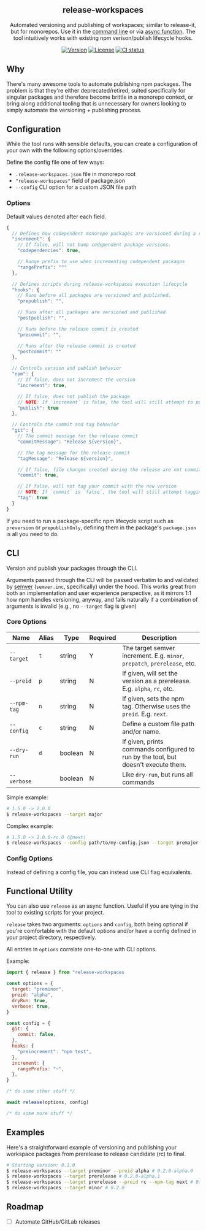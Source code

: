<h2 align="center">release-workspaces</h2>
<p align="center">Automated versioning and publishing of workspaces; similar to release-it, but for monorepos. Use it in the <a href="#cli">command line</a> or via <a href="#functional-utility">async function</a>. The tool intuitively works with existing npm verison/publish lifecycle hooks.</p>
<p align="center">
  <a href="https://www.npmjs.com/package/release-workspaces"><img src="https://img.shields.io/npm/v/release-workspaces.svg?sanitize=true&style=flat-square" alt="Version"></a>
  <a href="https://github.com/geotrev/release-workspaces/blob/main/LICENSE"><img src="https://img.shields.io/npm/l/release-workspaces.svg?sanitize=true&style=flat-square" alt="License"></a>
  <a href="https://github.com/geotrev/release-workspaces/actions/workflows/test.yml?query=branch%3Amain"><img src="https://badgen.net/github/checks/geotrev/release-workspaces/main?style=flat-square" alt="CI status" /></a>
</p>

## Why

There's many awesome tools to automate publishing npm packages. The problem is that they're either deprecated/retired, suited specifically for singular packages and therefore become brittle in a monorepo context, or bring along additional tooling that is unnecessary for owners looking to simply automate the versioning + publishing process.

## Configuration

While the tool runs with sensible defaults, you can create a configuration of your own with the following options/overrides.

Define the config file one of few ways:

- `.release-workspaces.json` file in monorepo root
- `"release-workspaces"` field of package.json
- `--config` CLI option for a custom JSON file path

### Options

Default values denoted after each field.

```js
{
  // Defines how codependent monorepo packages are versioned during a release
  "increment": {
    // If false, will not bump codependent package versions.
    "codependencies": true,

    // Range prefix to use when incrementing codependent packages
    "rangePrefix": "^"
  },

  // Defines scripts during release-workspaces execution lifecycle
  "hooks": {
    // Runs before all packages are versioned and published.
    "prepublish": "",

    // Runs after all packages are versioned and published
    "postpublish": "",

    // Runs before the release commit is created
    "precommit": "",

    // Runs after the release commit is created
    "postcommit": ""
  },

  // Controls version and publish behavior
  "npm": {
    // If false, does not increment the version
    "increment": true,

    // If false, does not publish the package
    // NOTE: If `increment` is false, the tool will still attempt to publish
    "publish": true
  },

  // Controls the commit and tag behavior
  "git": {
    // The commit message for the release commit
    "commitMessage": "Release ${version}",

    // The tag message for the release commit
    "tagMessage": "Release ${version}",

    // If false, file changes created during the release are not commited
    "commit": true,

    // If false, will not tag your commit with the new version
    // NOTE: If `commit` is `false`, the tool will still attempt tagging the previous commit
    "tag": true
  }
}
```

If you need to run a package-specific npm lifecycle script such as `preversion` or `prepublishOnly`, defining them in the package's `package.json` is all you need to do.

## CLI

Version and publish your packages through the CLI.

Arguments passed through the CLI will be passed verbatim to and validated by [semver](https://www.npmjs.com/package/semver) (`semver.inc`, specifically) under the hood. This works great from both an implementation and user experience perspective, as it mirrors 1:1 how npm handles versioning, anyway, and fails naturally if a combination of arguments is invalid (e.g., no `--target` flag is given)

### Core Options

| Name        | Alias | Type    | Required | Description                                                                        |
| ----------- | ----- | ------- | -------- | ---------------------------------------------------------------------------------- |
| `--target`  | `t`   | string  | Y        | The target semver increment. E.g. `minor`, `prepatch`, `prerelease`, etc.          |
| `--preid`   | `p`   | string  | N        | If given, will set the version as a prerelease. E.g. `alpha`, `rc`, etc.           |
| `--npm-tag` | `n`   | string  | N        | If given, sets the npm tag. Otherwise uses the `preid`. E.g. `next`.               |
| `--config`  | `c`   | string  | N        | Define a custom file path and/or name.                                             |
| `--dry-run` | `d`   | boolean | N        | If given, prints commands configured to run by the tool, but doesn't execute them. |
| `--verbose` |       | boolean | N        | Like `dry-run`, but runs all commands                                              |

Simple example:

```sh
# 1.5.0 -> 2.0.0
$ release-workspaces --target major
```

Complex example:

```sh
# 1.5.0 -> 2.0.0-rc.0 (@next)
$ release-workspaces --config path/to/my-config.json --target premajor --preid rc --npm-tag next
```

### Config Options

Instead of defining a config file, you can instead use CLI flag equivalents.

## Functional Utility

You can also use `release` as an async function. Useful if you are tying in the tool to existing scripts for your project.

`release` takes two arguments: `options` and `config`, both being optional if you're comfortable with the default options and/or have a config defined in your project directory, respectively.

All entries in `options` correlate one-to-one with CLI options.

Example:

```js
import { release } from "release-workspaces

const options = {
  target: "preminor",
  preid: "alpha",
  dryRun: true,
  verbose: true,
}

const config = {
  git: {
    commit: false,
  },
  hooks: {
    "preincrement": "npm test",
  },
  increment: {
    rangePrefix: "~",
  },
}

/* do some other stuff */

await release(options, config)

/* do some more stuff */
```

## Examples

Here's a straightforward example of versioning and publishing your workspace packages from prerelease to release candidate (rc) to final.

```sh
# Starting version: 0.1.0
$ release-workspaces --target preminor --preid alpha # 0.2.0-alpha.0
$ release-workspaces --target prerelease # 0.2.0-alpha.1
$ release-workspaces --target prerelease --preid rc --npm-tag next # 0.2.0-rc.0 (using 'next' npm tag)
$ release-workspaces --target minor # 0.2.0
```

## Roadmap

- [ ] Automate GitHub/GitLab releases
